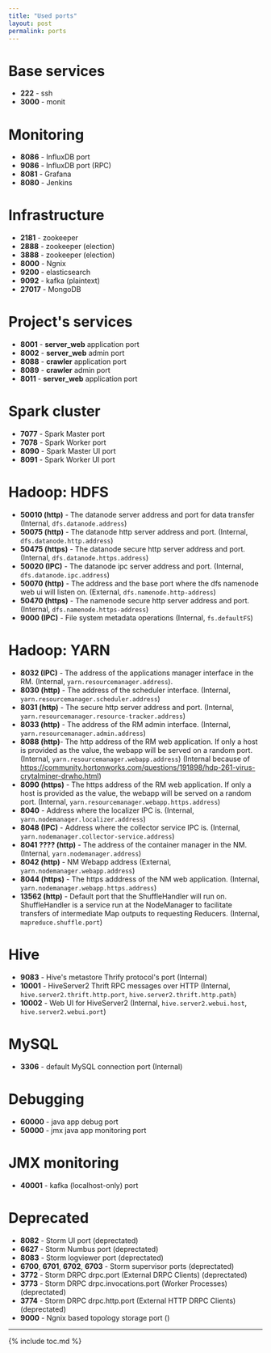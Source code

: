 ```yaml
---
title: "Used ports"
layout: post
permalink: ports
---
```


# Base services
- __222__ - ssh
- __3000__ - monit

# Monitoring
- __8086__ - InfluxDB port
- __9086__ - InfluxDB port (RPC)
- __8081__ - Grafana
- __8080__ - Jenkins

# Infrastructure
- __2181__ - zookeeper
- __2888__ - zookeeper (election)
- __3888__ - zookeeper (election)
- __8000__ - Ngnix
- __9200__ - elasticsearch
- __9092__ - kafka (plaintext)
- __27017__ - MongoDB

# Project's services
- __8001__ - __server_web__ application port
- __8002__ - __server_web__ admin port
- __8088__ - __crawler__ application port
- __8089__ - __crawler__ admin port
- __8011__ - __server_web__ application port

# Spark cluster
- __7077__ - Spark Master port
- __7078__ - Spark Worker port
- __8090__ - Spark Master UI port
- __8091__ - Spark Worker UI port

# Hadoop: HDFS
- __50010 (http)__ - The datanode server address and port for data transfer (Internal, `dfs.datanode.address`)
- __50075 (http)__ - The datanode http server address and port.  (Internal, `dfs.datanode.http.address`)
- __50475 (https)__ - The datanode secure http server address and port. (Internal, `dfs.datanode.https.address`)
- __50020 (IPC)__ - The datanode ipc server address and port.  (Internal, `dfs.datanode.ipc.address`)
- __50070 (http)__ - The address and the base port where the dfs namenode web ui will listen on.   (External, `dfs.namenode.http-address`)
- __50470 (https)__ - The namenode secure http server address and port. (Internal, `dfs.namenode.https-address`)
- __9000 (IPC)__ - File system metadata operations (Internal, `fs.defaultFS`)

# Hadoop: YARN
- __8032 (IPC)__ - The address of the applications manager interface in the RM. (Internal, `yarn.resourcemanager.address`).
- __8030 (http)__ - The address of the scheduler interface.  (Internal, `yarn.resourcemanager.scheduler.address`)
- __8031 (http)__ - The secure http server address and port. (Internal, `yarn.resourcemanager.resource-tracker.address`)
- __8033 (http)__ - The address of the RM admin interface.  (Internal, `yarn.resourcemanager.admin.address`)
- __8088 (http)__- 	The http address of the RM web application. If only a host is provided as the value, the webapp will be served on a random port.    (Internal, `yarn.resourcemanager.webapp.address`) (Internal because of https://community.hortonworks.com/questions/191898/hdp-261-virus-crytalminer-drwho.html)
- __8090 (https)__ - The https address of the RM web application. If only a host is provided as the value, the webapp will be served on a random port.  (Internal, `yarn.resourcemanager.webapp.https.address`)
- __8040__ - Address where the localizer IPC is. (Internal, `yarn.nodemanager.localizer.address`)
- __8048 (IPC)__ - 	Address where the collector service IPC is. (Internal, `yarn.nodemanager.collector-service.address`)
- __8041 ???? (http)__ - 	The address of the container manager in the NM. (Internal, `yarn.nodemanager.address`)
- __8042 (http)__ - NM Webapp address (External, `yarn.nodemanager.webapp.address`)
- __8044 (https)__ - The https adddress of the NM web application.  (Internal, `yarn.nodemanager.webapp.https.address`)
- __13562 (http)__ - Default port that the ShuffleHandler will run on. ShuffleHandler is a service run at the NodeManager to facilitate transfers of intermediate Map outputs to requesting Reducers. (Internal, `mapreduce.shuffle.port`)

# Hive
- __9083__ - Hive's metastore Thrify protocol's port (Internal)
- __10001__ - HiveServer2 Thrift RPC messages over HTTP (Internal, `hive.server2.thrift.http.port`, `hive.server2.thrift.http.path`)
- __10002__ - Web UI for HiveServer2 (Internal, `hive.server2.webui.host`, `hive.server2.webui.port`)

# MySQL
- __3306__ - default MySQL connection port (Internal)

# Debugging
- __60000__ - java app debug port
- __50000__ - jmx java app monitoring port

# JMX monitoring
- __40001__ - kafka (localhost-only) port

# Deprecated
- __8082__ - Storm UI port (deprectated)
- __6627__ - Storm Numbus port (deprectated)
- __8083__ - Storm logviewer port (deprectated)
- __6700__, __6701__, __6702__, __6703__ - Storm supervisor ports (deprectated)
- __3772__ - Storm DRPC drpc.port (External DRPC Clients)  (deprectated)
- __3773__ - Storm DRPC drpc.invocations.port  (Worker Processes)  (deprectated)
- __3774__ - Storm DRPC drpc.http.port (External HTTP DRPC Clients) (deprectated)
- __9000__ - Ngnix based topology storage port ()

---
 {% include toc.md %}
